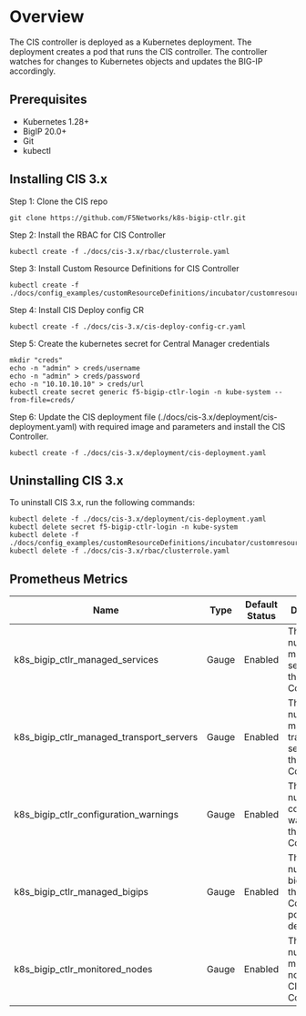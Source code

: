 Overview
========

The CIS controller is deployed as a Kubernetes deployment. The deployment creates a pod that runs the CIS controller. The controller watches for changes to Kubernetes objects and updates the BIG-IP accordingly.


Prerequisites
------------------
* Kubernetes 1.28+
* BigIP 20.0+
* Git
* kubectl

Installing CIS 3.x
------------------

Step 1: Clone the CIS repo

```shell
git clone https://github.com/F5Networks/k8s-bigip-ctlr.git
````
Step 2: Install the RBAC for CIS Controller

```shell
kubectl create -f ./docs/cis-3.x/rbac/clusterrole.yaml
```

Step 3: Install Custom Resource Definitions for CIS Controller

```shell
kubectl create -f ./docs/config_examples/customResourceDefinitions/incubator/customresourcedefinitions.yml
```

Step 4: Install CIS Deploy config CR

```shell
kubectl create -f ./docs/cis-3.x/cis-deploy-config-cr.yaml
```

Step 5: Create the kubernetes secret for Central Manager credentials

```shell
mkdir "creds"
echo -n "admin" > creds/username
echo -n "admin" > creds/password
echo -n "10.10.10.10" > creds/url
kubectl create secret generic f5-bigip-ctlr-login -n kube-system --from-file=creds/ 
```

Step 6: Update the CIS deployment file (./docs/cis-3.x/deployment/cis-deployment.yaml) with required image and parameters and install the CIS Controller.

```shell
kubectl create -f ./docs/cis-3.x/deployment/cis-deployment.yaml
```

Uninstalling CIS 3.x
--------------------

To uninstall CIS 3.x, run the following commands:

```shell
kubectl delete -f ./docs/cis-3.x/deployment/cis-deployment.yaml
kubectl delete secret f5-bigip-ctlr-login -n kube-system
kubectl delete -f ./docs/config_examples/customResourceDefinitions/incubator/customresourcedefinitions.yml
kubectl delete -f ./docs/cis-3.x/rbac/clusterrole.yaml
```

Prometheus Metrics
------------------

| Name                                     | Type  | Default Status | Description                                                               | Labels                                   |
|------------------------------------------|-------|----------------|---------------------------------------------------------------------------|------------------------------------------|
| k8s_bigip_ctlr_managed_services          | Gauge | Enabled        | The total number of managed services by the CIS Controller                | -                                        |
| k8s_bigip_ctlr_managed_transport_servers | Gauge | Enabled        | The total number of managed transport servers by the CIS Controller       | -                                        |
| k8s_bigip_ctlr_configuration_warnings    | Gauge | Enabled        | The total number of configuration warnings by the CIS Controller          | ["kind" ,"namespace", "name", "warning"] |
| k8s_bigip_ctlr_managed_bigips            | Gauge | Enabled        | The total number of bigips where the CIS Controller posts the declaration | -                                        |
| k8s_bigip_ctlr_monitored_nodes           | Gauge | Enabled        | The total number of monitored nodes by the CIS Controller                 | ["nodeselector"]                         |
